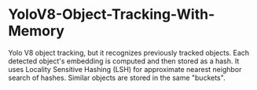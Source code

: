# YoloV8-Object-Tracking-With-Memory
Yolo V8 object tracking, but it recognizes previously tracked objects.  Each detected object's embedding is computed and then stored as a hash.  It uses Locality Sensitive Hashing (LSH) for approximate nearest neighbor search of hashes.  Similar objects are stored in the same "buckets".
